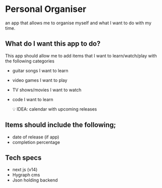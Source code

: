 # Personal Organiser

an app that allows me to organise myself and what I want to do with my time.

## What do I want this app to do?

This app should allow me to add items that I want to learn/watch/play with the following categories

- guitar songs I want to learn
- video games I want to play
- TV shows/movies I want to watch 
- code I want to learn

  :bulb: IDEA: calendar with upcoming releases

## Items should include the following;

- date of release (if app)
- completion percentage

## Tech specs
- next js (v14)
- Hygraph cms
- Json holding backend





